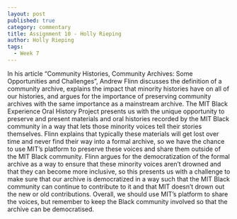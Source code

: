```yaml
---
layout: post
published: true
category: commentary
title: Assignment 10 - Holly Rieping
author: Holly Rieping
tags:
  - Week 7
---
```

In his article “Community Histories, Community Archives: Some Opportunities and Challenges”, Andrew Flinn discusses the definition of a community archive, explains the impact that minority histories have on all of our histories, and argues for the importance of preserving community archives with the same importance as a mainstream archive. The MIT Black Experience Oral History Project presents us with the unique opportunity to preserve and present materials and oral histories recorded by the MIT Black community in a way that lets those minority voices tell their stories themselves. Flinn explains that typically these materials will get lost over time and never find their way into a formal archive, so we have the chance to use MIT’s platform to preserve these voices and share them outside of the MIT Black community. Flinn argues for the democratization of the formal archive as a way to ensure that these minority voices aren’t drowned and that they can become more inclusive, so this presents us with a challenge to make sure that our archive is democratized in a way such that the MIT Black community can continue to contribute to it and that MIT doesn’t drown out the new or old contributions. Overall, we should use MIT’s platform to share the voices, but remember to keep the Black community involved so that the archive can be democratised. 

